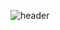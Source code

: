 ![header](https://capsule-render.vercel.app/api?type=blur&color=auto&height=300&section=header&text=seoyeon's%20github&fontSize=90&fontColor=d3d3d3)
